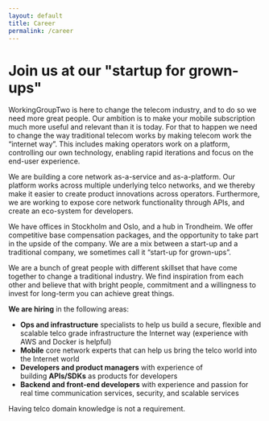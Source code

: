 ```yaml
---
layout: default
title: Career
permalink: /career
---
```


# Join us at our "startup for grown-ups"

WorkingGroupTwo is here to change the telecom industry, and to do so we need more great people. Our ambition is to make your mobile subscription much more useful and relevant than it is today. For that to happen we need to change the way traditional telecom works by making telecom work the “internet way”. This includes making operators work on a platform, controlling our own technology, enabling rapid iterations and focus on the end-user experience.

We are building a core network as-a-service and as-a-platform. Our platform works across multiple underlying telco networks, and we thereby make it easier to create product innovations across operators. Furthermore, we are working to expose core network functionality through APIs, and create an eco-system for developers.

We have offices in Stockholm and Oslo, and a hub in Trondheim. We offer competitive base compensation packages, and the opportunity to take part in the upside of the company. We are a mix between a start-up and a traditional company, we sometimes call it “start-up for grown-ups”. 

We are a bunch of great people with different skillset that have come together to change a traditional industry. We find inspiration from each other and believe that with bright people, commitment and a willingness to invest for long-term you can achieve great things.

**We are hiring** in the following areas:

*   **Ops and infrastructure** specialists to help us build a secure, flexible and scalable telco grade infrastructure the Internet way (experience with AWS and Docker is helpful)
*   **Mobile** core network experts that can help us bring the telco world into the Internet world
*   **Developers and product managers** with experience of building **APIs/SDKs** as products for developers
*   **Backend and front-end developers** with experience and passion for real time communication services, security, and scalable services

Having telco domain knowledge is not a requirement.
